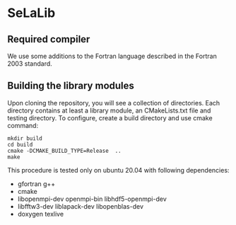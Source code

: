 # SeLaLib

## Required compiler

We use some additions to the Fortran language described in the Fortran 2003
standard. 

## Building the library modules

Upon cloning the repository, you will see a collection of directories. Each
directory contains at least a library module, an CMakeLists.txt file and
testing directory. To configure, create a build directory and use cmake
command:

~~~~
mkdir build
cd build
cmake -DCMAKE_BUILD_TYPE=Release  .. 
make 
~~~~

This procedure is tested only on ubuntu 20.04 with following dependencies:

- gfortran g++
- cmake
- libopenmpi-dev openmpi-bin libhdf5-openmpi-dev
- libfftw3-dev liblapack-dev libopenblas-dev
- doxygen texlive 
